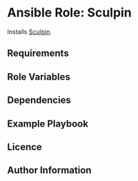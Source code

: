 # Ansible Role: Sculpin

Installs [Sculpin](https://sculpin.io).

## Requirements

## Role Variables

## Dependencies

## Example Playbook

## Licence

## Author Information
